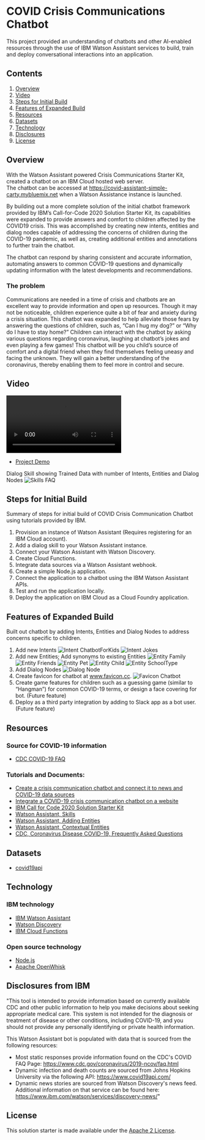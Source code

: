 # COVID Crisis Communications Chatbot

This project provided an understanding of chatbots and other AI-enabled resources through the use of IBM Watson Assistant services to build, train and deploy conversational interactions into an application.  

## Contents

1. [Overview](#overview)
2. [Video](#video)
3. [Steps for Initial Build](#steps-for-initial-build)
4. [Features of Expanded Build](#features-of-expanded-build)
5. [Resources](#resources)
6. [Datasets](#datasets)
7. [Technology](#technology)
8. [Disclosures](#disclosures)
9. [License](#license)

## Overview
With the Watson Assistant powered Crisis Communications Starter Kit, created a chatbot on an IBM Cloud hosted web server.  
The chatbot can be accessed at https://covid-assistant-simple-carty.mybluemix.net when a Watson Assistance instance is launched.

By building out a more complete solution of the initial chatbot framework provided by IBM’s Call-for-Code 2020 Solution Starter Kit, its capabilities were expanded to provide answers and comfort to children affected by the COVID19 crisis.  This was accomplished by creating new intents, entities and dialog nodes capable of addressing the concerns of children during the COVID-19 pandemic, as well as, creating additional entities and annotations to further train the chatbot.

The chatbot can respond by sharing consistent and accurate information, automating answers to common COVID-19 questions and dynamically updating information with the latest developments and recommendations.

### The problem
Communications are needed in a time of crisis and chatbots are an excellent way to provide information and open up resources.  Though it may not be noticeable, children experience quite a bit of fear and anxiety during a crisis situation.  This chatbot was expanded to help alleviate those fears by answering the questions of children, such as, “Can I hug my dog?” or “Why do I have to stay home?” Children can interact with the chatbot by asking various questions regarding coronavirus, laughing at chatbot’s jokes and even playing a few games!  This chatbot will be you child’s source of comfort and a digital friend when they find themselves feeling uneasy and facing the unknown.  They will gain a better understanding of the coronavirus, thereby enabling them to feel more in control and secure. 


## Video
![Project Demo](https://raw.github.com/lacarty/covid_crisis_communication_chatbot/video/chatbot_demo-vid.mov)
- [Project Demo](https://vimeo.com/435363746)


Dialog Skill showing Trained Data with number of Intents, Entities and Dialog Nodes
![Skills FAQ](https://raw.github.com/lacarty/covid_crisis_communication_chatbot/images/skill_cdc_covid_faq-img.png) 

## Steps for Initial Build 
Summary of steps for initial build of COVID Crisis Communication Chatbot using tutorials provided by IBM.

1. Provision an instance of Watson Assistant (Requires registering for an IBM Cloud account).
2. Add a dialog skill to your Watson Assistant instance.
3. Connect your Watson Assistant with Watson Discovery.
4. Create Cloud Functions.
5. Integrate data sources via a Watson Assistant webhook.
6. Create a simple Node.js application.
7. Connect the application to a chatbot using the IBM Watson Assistant APIs.
8. Test and run the application locally.
9. Deploy the application on IBM Cloud as a Cloud Foundry application.


## Features of Expanded Build 
Built out chatbot by adding Intents, Entities and Dialog Nodes to address concerns specific to children.

1. Add new Intents 
![Intent ChatbotForKids](https://raw.github.com/lacarty/covid_crisis_communication_chatbot/images/intents_chatbotforkids_chatbotimage-img.png) 
![Intent Jokes](https://raw.github.com/lacarty/covid_crisis_communication_chatbot/images/intent_jokes-img.png)  
2. Add new Entities; Add synonyms to existing Entities
![Entity Family](https://raw.github.com/lacarty/covid_crisis_communication_chatbot/images/entity_family-img.png) 
![Entity Friends](https://raw.github.com/lacarty/covid_crisis_communication_chatbot/images/entity_friends-img.png) 
![Entity Pet](https://raw.github.com/lacarty/covid_crisis_communication_chatbot/images/entity_pet-img.png) 
![Entity Child](https://raw.github.com/lacarty/covid_crisis_communication_chatbot/images/entity_child-img.png) 
![Entity SchoolType](https://raw.github.com/lacarty/covid_crisis_communication_chatbot/images/entity_school_type-img.png) 
3. Add Dialog Nodes 
![Dialog Node](https://raw.github.com/lacarty/covid_crisis_communication_chatbot/images/dialog_node_chatbotforkids-img.png)
4. Create favicon for chatbot at www.favicon.cc.
![Favicon Chatbot](https://raw.github.com/lacarty/covid_crisis_communication_chatbot/images/favicon_chatbot-img.ico) 
5. Create game features for children such as a guessing game (similar to “Hangman”) for common COVID-19 terms, or design a face covering for bot. (Future feature)  
6. Deploy as a third party integration by adding to Slack app as a bot user. (Future feature)


## Resources

### Source for COVID-19 information
- [CDC COVID-19 FAQ](https://www.cdc.gov/coronavirus/2019-ncov/faq.html)

### Tutorials and Documents:
- [Create a crisis communication chatbot and connect it to news and COVID-19 data sources](https://developer.ibm.com/tutorials/crisis-communication-chatbot-watson-assistant-webhook-integration-discovery-covid-data/) 
- [Integrate a COVID-19 crisis communication chatbot on a website](https://developer.ibm.com/tutorials/create-a-covid-19-chatbot-embedded-on-a-website/)
- [IBM Call for Code 2020 Solution Starter Kit](https://github.com/Call-for-Code/Solution-Starter-Kit-Communication-2020)
- [Watson Assistant, Skills](https://cloud.ibm.com/docs/assistant?topic=assistant-skills)
- [Watson Assistant, Adding Entities](https://cloud.ibm.com/docs/assistant?topic=assistant-entities#entities-annotations-overview)
- [Watson Assistant, Contextual Entities](https://youtu.be/3WjzJpLsnhQ)
- [CDC, Coronavirus Disease COVID-19, Frequently Asked Questions](https://www.cdc.gov/coronavirus/2019-ncov/faq.html)


## Datasets

- [covid19api](https://covid19api.com/)


## Technology

### IBM technology

- [IBM Watson Assistant](https://www.ibm.com/cloud/watson-assistant/)
- [Watson Discovery](https://www.ibm.com/cloud/watson-discovery)
- [IBM Cloud Functions](https://cloud.ibm.com/functions/)

### Open source technology

- [Node.js](https://nodejs.org/en/)
- [Apache OpenWhisk](https://openwhisk.apache.org/)


## Disclosures from IBM

"This tool is intended to provide information based on currently available CDC and other public information to help you make decisions about seeking appropriate medical care. This system is not intended for the diagnosis or treatment of disease or other conditions, including COVID-19, and you should not provide any personally identifying or private health information.

This Watson Assistant bot is populated with data that is sourced from the following resources:

- Most static responses provide information found on the CDC's COVID FAQ Page: https://www.cdc.gov/coronavirus/2019-ncov/faq.html
- Dynamic infection and death counts are sourced from Johns Hopkins University via the following API: https://www.covid19api.com/
- Dynamic news stories are sourced from Watson Discovery's news feed. Additional information on that service can be found here: https://www.ibm.com/watson/services/discovery-news/"


## License

This solution starter is made available under the [Apache 2 License](LICENSE).
